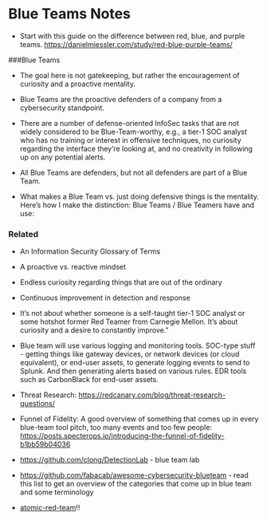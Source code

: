 # Blue Teams Notes

* Start with this guide on the difference between red, blue, and purple teams. https://danielmiessler.com/study/red-blue-purple-teams/

###Blue Teams

* The goal here is not gatekeeping, but rather the encouragement of curiosity and a proactive mentality.

* Blue Teams are the proactive defenders of a company from a cybersecurity standpoint.

* There are a number of defense-oriented InfoSec tasks that are not widely considered to be Blue-Team-worthy, e.g., a tier-1 SOC analyst who has no training or interest in offensive techniques, no curiosity regarding the interface they’re looking at, and no creativity in following up on any potential alerts.

* All Blue Teams are defenders, but not all defenders are part of a Blue Team.

* What makes a Blue Team vs. just doing defensive things is the mentality. Here’s how I make the distinction: Blue Teams / Blue Teamers have and use:

### Related

* An Information Security Glossary of Terms
* A proactive vs. reactive mindset
* Endless curiosity regarding things that are out of the ordinary
* Continuous improvement in detection and response
* It’s not about whether someone is a self-taught tier-1 SOC analyst or some hotshot former Red Teamer from Carnegie Mellon. It’s about curiosity and a desire to constantly improve."

* Blue team will use various logging and monitoring tools. SOC-type stuff - getting things like gateway devices, or network devices (or cloud equivalent), or end-user assets, to generate logging events to send to Splunk. And then generating alerts based on various rules. EDR tools such as CarbonBlack for end-user assets.

* Threat Research: https://redcanary.com/blog/threat-research-questions/

* Funnel of Fidelity: A good overview of something that comes up in every blue-team tool pitch, too many events and too few people: https://posts.specterops.io/introducing-the-funnel-of-fidelity-b1bb59b04036

* https://github.com/clong/DetectionLab - blue team lab

* https://github.com/fabacab/awesome-cybersecurity-blueteam - read this list to get an overview of the categories that come up in blue team and some terminology

* [atomic-red-team](https://github.com/redcanaryco/atomic-red-team)!!
